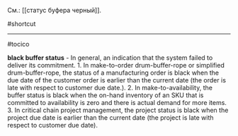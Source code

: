 См.: [[статус буфера черный]].

#shortcut




<hr/>

#tocico

<b>black buffer status</b> - In general, an indication that the system failed to deliver its commitment.  1. In make-to-order drum-buffer-rope or simplified drum-buffer-rope, the status of a manufacturing order is black when the due date of the customer order is earlier than the current date (the order is late with respect to customer due date.). 2. In make-to-availability, the buffer status is black when the on-hand inventory of an SKU that is committed to availability is zero and there is actual demand for more items. 3. In critical chain project management, the project status is black when the project due date is earlier than the current date (the project is late with respect to customer due date).  


